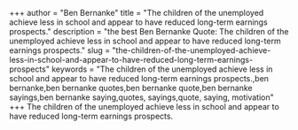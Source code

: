 +++
author = "Ben Bernanke"
title = "The children of the unemployed achieve less in school and appear to have reduced long-term earnings prospects."
description = "the best Ben Bernanke Quote: The children of the unemployed achieve less in school and appear to have reduced long-term earnings prospects."
slug = "the-children-of-the-unemployed-achieve-less-in-school-and-appear-to-have-reduced-long-term-earnings-prospects"
keywords = "The children of the unemployed achieve less in school and appear to have reduced long-term earnings prospects.,ben bernanke,ben bernanke quotes,ben bernanke quote,ben bernanke sayings,ben bernanke saying,quotes, sayings,quote, saying, motivation"
+++
The children of the unemployed achieve less in school and appear to have reduced long-term earnings prospects.
